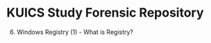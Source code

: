KUICS Study Forensic Repository
==============================================================================

6.  Windows Registry (1) 		- What is Registry?